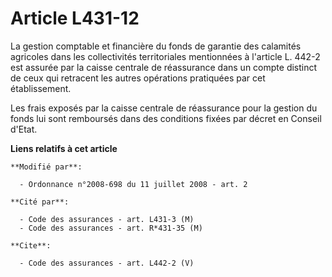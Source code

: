# Article L431-12

La gestion comptable et financière du fonds de garantie des calamités agricoles dans les collectivités territoriales
mentionnées à l'article L. 442-2 est assurée par la caisse centrale de réassurance dans un compte distinct de ceux qui
retracent les autres opérations pratiquées par cet établissement. 

Les frais exposés par la caisse centrale de réassurance pour la gestion du fonds lui sont remboursés dans des conditions
fixées par décret en Conseil d'Etat.

**Liens relatifs à cet article**

	**Modifié par**:

	  - Ordonnance n°2008-698 du 11 juillet 2008 - art. 2

	**Cité par**:

	  - Code des assurances - art. L431-3 (M)
	  - Code des assurances - art. R*431-35 (M)

	**Cite**:

	  - Code des assurances - art. L442-2 (V)
